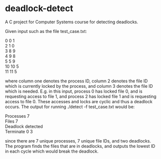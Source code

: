 # deadlock-detect

A C project for Computer Systems course for detecting deadlocks.

Given input such as the file test_case.txt:

0 0 1  
2 1 0  
3 8 9  
4 9 8  
5 5 9  
10 10 5  
11 11 5  


where column one denotes the process ID, column 2 denotes the file ID which is currently locked by the process, and column 3 denotes the file ID which is needed. 
E.g. in this input, process 0 has locked file 0, and is requesting access to file 1, and process 2 has locked file 1 and is requesting access to file 0.
These accesses and locks are cyclic and thus a deadlock occurs. The output for running ./detect -f test_case.txt would be:

Processes 7  
Files 7  
Deadlock detected  
Terminate 0 3  

since there are 7 unique processes, 7 unique file IDs, and two deadlocks. The program finds the files that are in deadlocks, and outputs the lowest ID in each cycle which would break the deadlock.
